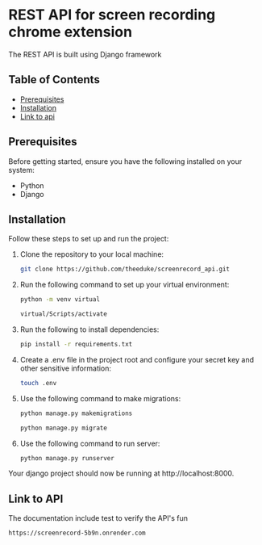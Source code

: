 # REST API for screen recording chrome extension

The REST API is built using Django framework

## Table of Contents
- [Prerequisites](#prerequisites)  
- [Installation](#installation)  
- [Link to api](#link-to-api)  

## Prerequisites
Before getting started, ensure you have the following installed on your system:
- Python  
- Django  
## Installation
Follow these steps to set up and run the project:

1. Clone the repository to your local machine:
   ```bash
   git clone https://github.com/theeduke/screenrecord_api.git
   ```

2. Run the following command to set up your virtual environment:
   ```bash
   python -m venv virtual
   ```
   ```bash
   virtual/Scripts/activate
   ```
   
4. Run the following to install dependencies:
   ```bash
   pip install -r requirements.txt
   ```

5. Create a .env file in the project root and configure your secret key and other sensitive information:
   ```bash
   touch .env
   ```
6. Use the following command to make migrations:
   ```bash
   python manage.py makemigrations
   ```
   ```bash
   python manage.py migrate
   ```

7. Use the following command to run server:
   ```bash
   python manage.py runserver
   ```
Your django project should now be running at http://localhost:8000.

## Link to API 
 The documentation include test to verify the API's fun
 ```bash
 https://screenrecord-5b9n.onrender.com
 ```
